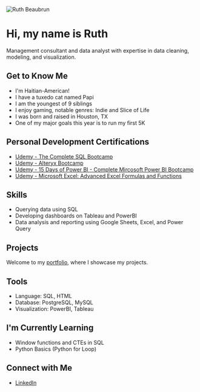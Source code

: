 ![Ruth Beaubrun](https://github.com/rbeaubrun/rbeaubrun/assets/173300113/4a37baf4-435d-46aa-8455-928df7e662b9)

<!DOCTYPE html>
<html>

<body>

<h1>Hi, my name is Ruth</h1>
<p>Management consultant and data analyst with expertise in data cleaning, modeling, and visualization.</p>

<h2>Get to Know Me</h2>
<ul>
    <li>I'm Haitian-American!</li>
    <li>I have a tuxedo cat named Papi </li>
    <li>I am the youngest of 9 siblings</li>
    <li>I enjoy gaming, notable genres: Indie and Slice of Life</li>
    <li>I was born and raised in Houston, TX</li>
    <li>One of my major goals this year is to run my first 5K</li>
</ul>

<h2>Personal Development Certifications</h2>
<ul>
    <li><a href="https://drive.google.com/file/d/18TgeLkWFGVBKOxSmmCfmMS6_8UnKAiym/view">Udemy - The Complete SQL Bootcamp </a></li>
    <li><a href="https://drive.google.com/file/d/14IixEDi8M-_yI9UGqUBlLHPbRl4ROiqI/view">Udemy - Alteryx Bootcamp </a></li>
    <li><a href="https://drive.google.com/file/d/1prO3dCo1LhokMiVHaAr-4p9ORxBrB9Gq/view">Udemy - 15 Days of Power BI - Complete Mircosoft Power BI Bootcamp </a></li>
    <li><a href="https://drive.google.com/file/d/1GfFTRHDpm-Mr814BfEhcrZR9ch1hVxOn/view">Udemy - Microsoft Excel: Advanced Excel Formulas and Functions </a></li>
</ul>

<h2>Skills</h2>
<ul>
    <li>Querying data using SQL</li>
    <li>Developing dashboards on Tableau and PowerBI</li>
    <li>Data analysis and reporting using Google Sheets, Excel, and Power Query</li>
</ul>

<h2>Projects</h2>
<p>Welcome to my <a href="https://rbeaubrun.github.io/portfolio-projects-updated-/">portfolio</a>, where I showcase my projects.</p>

<h2>Tools</h2>
<ul>
    <li>Language: SQL, HTML</li>
    <li>Database: PostgreSQL, MySQL</li>
    <li>Visualization: PowerBI, Tableau</li>
</ul>

<h2>I'm Currently Learning</h2>
<ul>
    <li>Window functions and CTEs in SQL</li>
    <li>Python Basics (Python for Loop)</li>
</ul>

<h2>Connect with Me</h2>
<ul>
    <li><a href="https://www.linkedin.com/in/ruth-beaubrun/">LinkedIn</a></li>
</ul>

</body>
</html>
